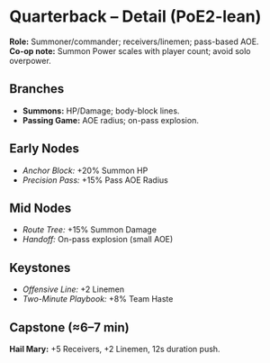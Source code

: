 # Quarterback – Detail (PoE2-lean)

**Role:** Summoner/commander; receivers/linemen; pass-based AOE.  
**Co-op note:** Summon Power scales with player count; avoid solo overpower.  

## Branches
- **Summons:** HP/Damage; body-block lines.  
- **Passing Game:** AOE radius; on-pass explosion.

## Early Nodes
- *Anchor Block:* +20% Summon HP  
- *Precision Pass:* +15% Pass AOE Radius

## Mid Nodes
- *Route Tree:* +15% Summon Damage  
- *Handoff:* On-pass explosion (small AOE)

## Keystones
- *Offensive Line:* +2 Linemen  
- *Two-Minute Playbook:* +8% Team Haste

## Capstone (≈6–7 min)
**Hail Mary:** +5 Receivers, +2 Linemen, 12s duration push.  
